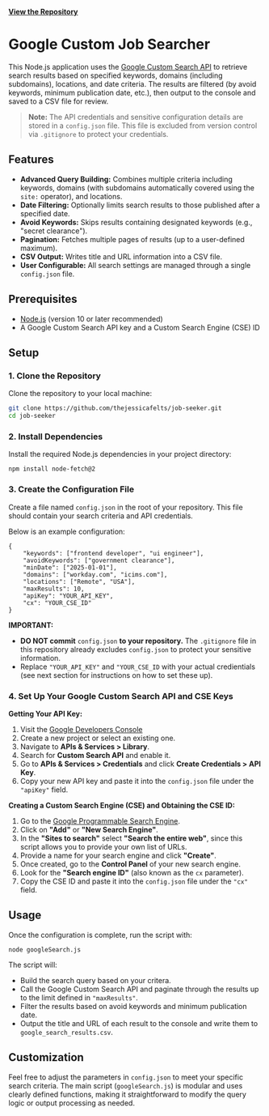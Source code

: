 **[View the Repository](https://www.github.com/thejessicafelts/job-seeker.git)**

# Google Custom Job Searcher

This Node.js application uses the [Google Custom Search API](https://developers.google.com/custom-search/v1/overview) to retrieve search results based on specified keywords, domains (including subdomains), locations, and date criteria. The results are filtered (by avoid keywords, minimum publication date, etc.), then output to the console and saved to a CSV file for review.

> **Note:** The API credentials and sensitive configuration details are stored in a `config.json` file. This file is excluded from version control via `.gitignore` to protect your credentials.

## Features

- **Advanced Query Building:** Combines multiple criteria including keywords, domains (with subdomains automatically covered using the `site:` operator), and locations.
- **Date Filtering:** Optionally limits search results to those published after a specified date.
- **Avoid Keywords:** Skips results containing designated keywords (e.g., "secret clearance").
- **Pagination:** Fetches multiple pages of results (up to a user-defined maximum).
- **CSV Output:** Writes title and URL information into a CSV file.
- **User Configurable:** All search settings are managed through a single `config.json` file.

## Prerequisites

- [Node.js](https://nodejs.org) (version 10 or later recommended)
- A Google Custom Search API key and a Custom Search Engine (CSE) ID

## Setup

### 1. Clone the Repository

Clone the repository to your local machine:

```bash
git clone https://github.com/thejessicafelts/job-seeker.git
cd job-seeker
```

### 2. Install Dependencies

Install the required Node.js dependencies in your project directory:

```
npm install node-fetch@2
```

### 3. Create the Configuration File

Create a file named `config.json` in the root of your repository. This file should contain your search criteria and API credentials.

Below is an example configuration:

```
{
    "keywords": ["frontend developer", "ui engineer"],
    "avoidKeywords": ["government clearance"],
    "minDate": ["2025-01-01"],
    "domains": ["workday.com", "icims.com"],
    "locations": ["Remote", "USA"],
    "maxResults": 10,
    "apiKey": "YOUR_API_KEY",
    "cx": "YOUR_CSE_ID"
}
```

**IMPORTANT:**
- **DO NOT commit** `config.json` **to your repository.** The `.gitignore` file in this repository already excludes `config.json` to protect your sensitive information.
- Replace `"YOUR_API_KEY"` and `"YOUR_CSE_ID` with your actual credientials (see next section for instructions on how to set these up).

### 4. Set Up Your Google Custom Search API and CSE Keys
 
**Getting Your API Key:**

1. Visit the [Google Developers Console](https://console.developers.google.com/)
2. Create a new project or select an existing one.
3. Navigate to **APIs & Services > Library**.
4. Search for **Custom Search API** and enable it.
5. Go to **APIs & Services > Credentials** and click **Create Credentials > API Key**.
6. Copy your new API key and paste it into the `config.json` file under the `"apiKey"` field.

**Creating a Custom Search Engine (CSE) and Obtaining the CSE ID:**

1. Go to the [Google Programmable Search Engine](https://programmablesearchengine.google.com/controlpanel/all).
2. Click on **"Add"** or **"New Search Engine"**.
3. In the **"Sites to search"** select **"Search the entire web"**, since this script allows you to provide your own list of URLs.
4. Provide a name for your search engine and click **"Create"**.
5. Once created, go to the **Control Panel** of your new search engine.
6. Look for the **"Search engine ID"** (also known as the `cx` parameter).
7. Copy the CSE ID and paste it into the `config.json` file under the `"cx"` field.

## Usage

Once the configuration is complete, run the script with:
```
node googleSearch.js
```

The script will:

- Build the search query based on your critera.
- Call the Google Custom Search API and paginate through the results up to the limit defined in `"maxResults"`.
- Filter the results based on avoid keywords and minimum publication date.
- Output the title and URL of each result to the console and write them to `google_search_results.csv`.

## Customization

Feel free to adjust the parameters in `config.json` to meet your specific search criteria. The main script (`googleSearch.js`) is modular and uses clearly defined functions, making it straightforward to modify the query logic or output processing as needed.